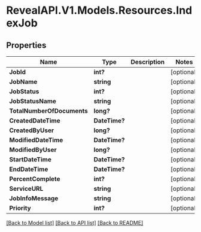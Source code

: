 # RevealAPI.V1.Models.Resources.IndexJob
## Properties

Name | Type | Description | Notes
------------ | ------------- | ------------- | -------------
**JobId** | **int?** |  | [optional] 
**JobName** | **string** |  | [optional] 
**JobStatus** | **int?** |  | [optional] 
**JobStatusName** | **string** |  | [optional] 
**TotalNumberOfDocuments** | **long?** |  | [optional] 
**CreatedDateTime** | **DateTime?** |  | [optional] 
**CreatedByUser** | **long?** |  | [optional] 
**ModifiedDateTime** | **DateTime?** |  | [optional] 
**ModifiedByUser** | **long?** |  | [optional] 
**StartDateTime** | **DateTime?** |  | [optional] 
**EndDateTime** | **DateTime?** |  | [optional] 
**PercentComplete** | **int?** |  | [optional] 
**ServiceURL** | **string** |  | [optional] 
**JobInfoMessage** | **string** |  | [optional] 
**Priority** | **int?** |  | [optional] 

[[Back to Model list]](../README.md#documentation-for-models) [[Back to API list]](../README.md#documentation-for-api-endpoints) [[Back to README]](../README.md)

